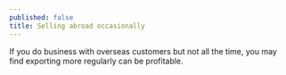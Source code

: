 ```yaml
---
published: false
title: Selling abroad occasionally
---
```

If you do business with overseas customers but not all the time, you may find exporting more regularly can be profitable.
